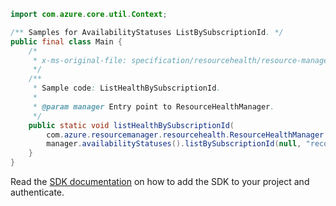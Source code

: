 ```java
import com.azure.core.util.Context;

/** Samples for AvailabilityStatuses ListBySubscriptionId. */
public final class Main {
    /*
     * x-ms-original-file: specification/resourcehealth/resource-manager/Microsoft.ResourceHealth/stable/2020-05-01/examples/AvailabilityStatuses_ListBySubscriptionId.json
     */
    /**
     * Sample code: ListHealthBySubscriptionId.
     *
     * @param manager Entry point to ResourceHealthManager.
     */
    public static void listHealthBySubscriptionId(
        com.azure.resourcemanager.resourcehealth.ResourceHealthManager manager) {
        manager.availabilityStatuses().listBySubscriptionId(null, "recommendedactions", Context.NONE);
    }
}
```

Read the [SDK documentation](https://github.com/Azure/azure-sdk-for-java/blob/azure-resourcemanager-resourcehealth_1.0.0-beta.2/sdk/resourcehealth/azure-resourcemanager-resourcehealth/README.md) on how to add the SDK to your project and authenticate.
